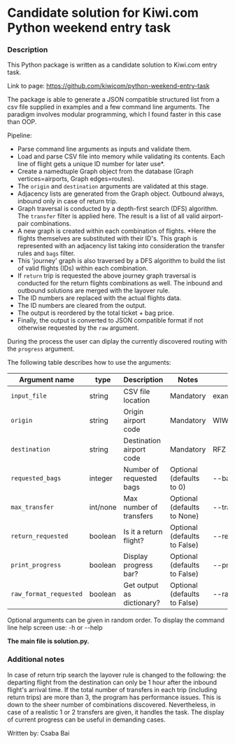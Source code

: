 # Candidate solution for Kiwi.com Python weekend entry task

### Description
This Python package is written as a candidate solution to Kiwi.com entry task. 

Link to page: https://github.com/kiwicom/python-weekend-entry-task

The package is able to generate a JSON compatible structured list from a csv file supplied in examples and a 
few command line arguments. The paradigm involves modular programming, which I found faster in this case than OOP.

Pipeline:
- Parse command line arguments as inputs and validate them.
- Load and parse CSV file into memory while validating its contents. Each line of flight gets a unique ID number for later use*.
- Create a  namedtuple Graph object from the database (Graph vertices=airports, Graph edges=routes).
- The `origin` and `destination` arguments are validated at this stage.
- Adjacency lists are generated from the Graph object. Outbound always, inbound only in case of return trip.
- Graph traversal is conducted by a depth-first search (DFS) algorithm. The `transfer` filter is applied here. The result is a list of all valid airport-pair combinations.
- A new graph is created within each combination of flights. *Here the flights themselves are substituted with their ID's. This graph is represented with an adjacency list taking into consideration the transfer rules and `bags` filter.
- This 'journey' graph is also traversed by a DFS algorithm to build the list of valid flights (IDs) within each combination.
- If `return` trip is requested the above journey graph traversal is conducted for the return flights combinations as well. The inbound and outbound solutions are merged with the layover rule.
- The ID numbers are replaced with the actual flights data.
- The ID numbers are cleared from the output.
- The output is reordered by the total ticket + bag price.
- Finally, the output is converted to JSON compatible format if not otherwise requested by the `raw` argument.

During the process the user can diplay the currently discovered routing with the `progress` argument.

The following table describes how to use the arguments:

| Argument name         | type     | Description              | Notes                        | Example               |
|-----------------------|----------|--------------------------|------------------------------|-----------------------|
| `input_file`          | string   | CSV file location        | Mandatory                    | example/example0.csv  |
| `origin`              | string   | Origin airport code      | Mandatory                    | WIW                   |
| `destination`         | string   | Destination airport code | Mandatory                    | RFZ                   |
| `requested_bags`      | integer  | Number of requested bags | Optional (defaults to 0)     | --bags=1              |
| `max_transfer`        | int/none | Max number of transfers  | Optional (defaults to None)  | --transfer=1          |
| `return_requested`    | boolean  | Is it a return flight?   | Optional (defaults to False) | --return              |
| `print_progress`      | boolean  | Display progress bar?    | Optional (defaults to False) | --progress            |
| `raw_format_requested`| boolean  | Get output as dictionary?| Optional (defaults to False) | --raw                 |

Optional arguments can be given in random order.
To display the command line help screen use: -h or --help

**The main file is solution.py.**

### Additional notes

In case of return trip search the layover rule is changed to the following: the departing flight from the destination can only be 1 hour after the inbound flight's arrival time.
If the total number of transfers in each trip (including return trips) are more than 3, the program has performance issues.
This is down to the sheer number of combinations discovered. Nevertheless, in case of a realistic 1 or 2 transfers are
given, it handles the task. The display of current progress can be useful in demanding cases.

Written by: Csaba Bai
